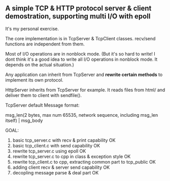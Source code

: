 A simple TCP & HTTP protocol server & client demostration, supporting multi I/O with epoll
-------------------------------------------------

It's my personal exercise.

The core implementation is in TcpServer & TcpClient classes. recv/send functions are independent from them.

Most of I/O operations are in nonblock mode. (But it's so hard to write! I dont think it's a good idea to write all I/O operations in nonblock mode. It depends on the actual situation.)

Any application can inherit from TcpServer and **rewrite certain methods** to implement its own protocol.

HttpServer inherits from TcpServer for example. It reads files from html/ and deliver them to client with sendfile().

TcpServer default Message format:

msg_len(2 bytes, max num 65535, network sequence, including msg_len itself) | msg_body

GOAL:
1. basic tcp_server.c with recv & print capability OK
2. basic tcp_client.c with send capability OK
3. rewrite tcp_server.c using epoll OK
4. rewrite tcp_server.c to cpp in class & exception style OK
5. rewrite tcp_client.c to cpp, extracting common part to tcp_public OK
6. adding client recv & server send capability OK
7. decopling message parse & deal part OK
